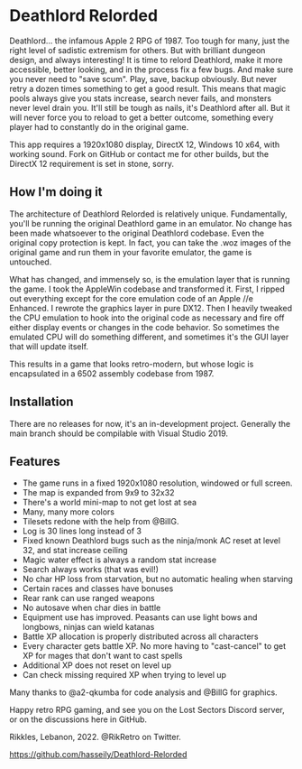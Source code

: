 # Deathlord Relorded

Deathlord... the infamous Apple 2 RPG of 1987.
Too tough for many, just the right level of sadistic extremism for others. But with brilliant dungeon design, and always interesting!
It is time to relord Deathlord, make it more accessible, better looking, and in the process fix a few bugs.
And make sure you never need to "save scum". Play, save, backup obviously. But never retry a dozen times something to get a good result.
This means that magic pools always give you stats increase, search never fails, and monsters never level drain you.
It'll still be tough as nails, it's Deathlord after all. But it will never force you to reload to get a better outcome, something every player had to constantly do in the original game.

This app requires a 1920x1080 display, DirectX 12, Windows 10 x64, with working sound.
Fork on GitHub or contact me for other builds, but the DirectX 12 requirement is set in stone, sorry.

## How I'm doing it

The architecture of Deathlord Relorded is relatively unique. Fundamentally, you'll be running the original Deathlord game in an emulator.
No change has been made whatsoever to the original Deathlord codebase. Even the original copy protection is kept.
In fact, you can take the .woz images of the original game and run them in your favorite emulator, the game is untouched.

What has changed, and immensely so, is the emulation layer that is running the game. I took the AppleWin codebase and transformed it.
First, I ripped out everything except for the core emulation code of an Apple //e Enhanced. I rewrote the graphics layer in pure DX12.
Then I heavily tweaked the CPU emulation to hook into the original code as necessary and fire off either display events or changes
in the code behavior. So sometimes the emulated CPU will do something different, and sometimes it's the GUI layer that will update itself.

This results in a game that looks retro-modern, but whose logic is encapsulated in a 6502 assembly codebase from 1987.

## Installation

There are no releases for now, it's an in-development project. Generally the main branch should be compilable with Visual Studio 2019.

## Features

* The game runs in a fixed 1920x1080 resolution, windowed or full screen.
* The map is expanded from 9x9 to 32x32
* There's a world mini-map to not get lost at sea
* Many, many more colors
* Tilesets redone with the help from @BillG.
* Log is 30 lines long instead of 3
* Fixed known Deathlord bugs such as the ninja/monk AC reset at level 32, and stat increase ceiling
* Magic water effect is always a random stat increase
* Search always works (that was evil!)
* No char HP loss from starvation, but no automatic healing when starving
* Certain races and classes have bonuses
* Rear rank can use ranged weapons
* No autosave when char dies in battle
* Equipment use has improved. Peasants can use light bows and longbows, ninjas can wield katanas
* Battle XP allocation is properly distributed across all characters
* Every character gets battle XP. No more having to "cast-cancel" to get XP for mages that don't want to cast spells
* Additional XP does not reset on level up
* Can check missing required XP when trying to level up

Many thanks to @a2-qkumba for code analysis and @BillG for graphics.

Happy retro RPG gaming, and see you on the Lost Sectors Discord server, or on the discussions here in GitHub.

Rikkles, Lebanon, 2022.
@RikRetro on Twitter.

https://github.com/hasseily/Deathlord-Relorded
